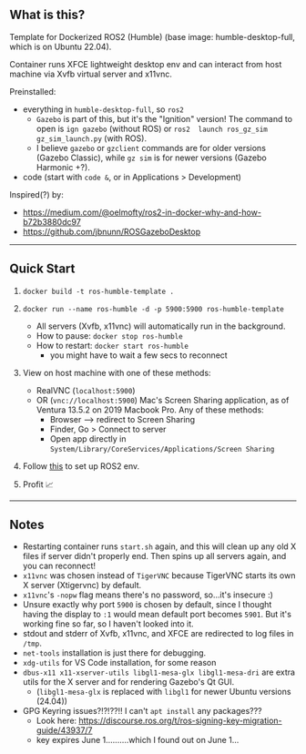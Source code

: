 ## What is this?

Template for Dockerized ROS2 (Humble) (base image: humble-desktop-full, which is on Ubuntu 22.04).

Container runs XFCE lightweight desktop env and can interact from host machine via Xvfb virtual server and x11vnc.

Preinstalled:
- everything in `humble-desktop-full`, so `ros2`
    - `Gazebo` is part of this, but it's the "Ignition" version! The command to open is `ign gazebo` (without ROS) or `ros2  launch ros_gz_sim gz_sim_launch.py` (with ROS).
    - I believe `gazebo` or `gzclient` commands are for older versions (Gazebo Classic), while `gz sim` is for newer versions (Gazebo Harmonic +?).
- code (start with `code &`, or in Applications > Development)


Inspired(?) by:
- https://medium.com/@oelmofty/ros2-in-docker-why-and-how-b72b3880dc97
- https://github.com/jbnunn/ROSGazeboDesktop

---

## Quick Start

1. `docker build -t ros-humble-template .`
2. `docker run --name ros-humble -d -p 5900:5900 ros-humble-template`
    - All servers (Xvfb, x11vnc) will automatically run in the background.
    - How to pause: `docker stop ros-humble`
    - How to restart: `docker start ros-humble`
        - you might have to wait a few secs to reconnect

3. View on host machine with one of these methods:
    - RealVNC (`localhost:5900`)
    - OR (`vnc://localhost:5900`) Mac's Screen Sharing application, as of Ventura 13.5.2 on 2019 Macbook Pro. Any of these methods:
        - Browser --> redirect to Screen Sharing
        - Finder, Go > Connect to server
        - Open app directly in `System/Library/CoreServices/Applications/Screen Sharing`

4. Follow [this](https://docs.ros.org/en/humble/Tutorials/Beginner-CLI-Tools/Configuring-ROS2-Environment.html) to set up ROS2 env.
5. Profit 📈

---

## Notes
- Restarting container runs `start.sh` again, and this will clean up any old X files if server didn't properly end. Then spins up all servers again, and you can reconnect!
- `x11vnc` was chosen instead of `TigerVNC` because TigerVNC starts its own X server (Xtigervnc) by default. 
- `x11vnc`'s `-nopw` flag means there's no password, so...it's insecure :)
- Unsure exactly why port `5900` is chosen by default, since I thought having the display to `:1` would mean default port becomes `5901`. But it's working fine so far, so I haven't looked into it.
- stdout and stderr of Xvfb, x11vnc, and XFCE are redirected to log files in `/tmp`.
- `net-tools` installation is just there for debugging.
- `xdg-utils` for VS Code installation, for some reason
- `dbus-x11 x11-xserver-utils libgl1-mesa-glx libgl1-mesa-dri` are extra utils for the X server and for rendering Gazebo's Qt GUI.
    - (`libgl1-mesa-glx` is replaced with `libgl1` for newer Ubuntu versions (24.04)) 
- GPG Keyring issues?!?!??!! I can't `apt install` any packages???
    - Look here: https://discourse.ros.org/t/ros-signing-key-migration-guide/43937/7
    - key expires June 1..........which I found out on June 1...